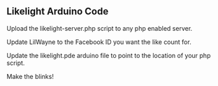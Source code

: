 ## Likelight Arduino Code

Upload the likelight-server.php script to any php enabled server.

Update LilWayne to the Facebook ID you want the like count for.

Update the likelight.pde arduino file to point to the location of your php script.

Make the blinks!
